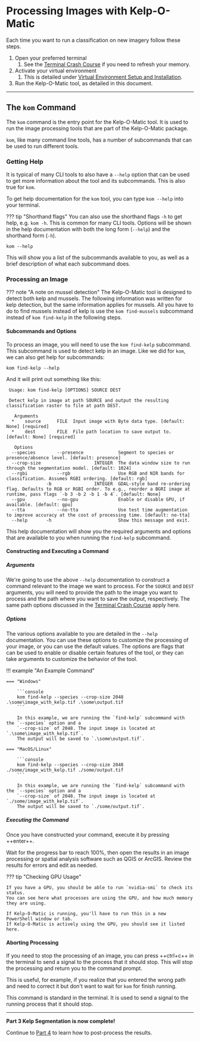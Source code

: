 # Processing Images with Kelp-O-Matic

Each time you want to run a classification on new imagery follow these steps.

1. Open your preferred terminal
    1. See the [Terminal Crash Course](./terminal_crash_course.md) if you need to refresh your memory.
2. Activate your virtual environment
    1. This is detailed under [Virtual Environment Setup and Installation](./install_env_setup.md).
3. Run the Kelp-O-Matic tool, as detailed in this document.

***

## The `kom` Command

The `kom` command is the entry point for the Kelp-O-Matic tool. It is used to run the image processing tools that are part of the Kelp-O-Matic package.

`kom`, like many command line tools, has a number of subcommands that can be used to run different tools.

### Getting Help

It is typical of many CLI tools to also have a `--help` option that can be used to get more information about the tool and its subcommands. This is also true for `kom`.

To get help documentation for the `kom` tool, you can type `kom --help` into your terminal.

??? tip "Shorthand flags"
    You can also use the shorthand flags `-h` to get help, e.g. `kom -h`. This is common for many CLI tools.
    Options will be shown in the help documentation with both the long form (`--help`) and the shorthand form (`-h`).

```console
kom --help
```

This will show you a list of the subcommands available to you, as well as a brief description of what each subcommand does.

### Processing an Image

??? note "A note on mussel detection"
    The Kelp-O-Matic tool is designed to detect both kelp and mussels. The following information was written for kelp
    detection, but the same information applies for mussels. All you have to do to find mussels instead of kelp is use
    the `kom find-mussels` subcommand instead of `kom find-kelp` in the following steps.

#### Subcommands and Options
To process an image, you will need to use the `kom find-kelp` subcommand. This subcommand is used to detect kelp in an
image. Like we did for `kom`, we can also get help for subcommands:

```console
kom find-kelp --help
```

And it will print out something like this:

```console
 Usage: kom find-kelp [OPTIONS] SOURCE DEST

 Detect kelp in image at path SOURCE and output the resulting classification raster to file at path DEST.

   Arguments
  *    source      FILE  Input image with Byte data type. [default: None] [required]
  *    dest        FILE  File path location to save output to. [default: None] [required]

   Options
  --species        --presence             Segment to species or presence/absence level. [default: presence]
  --crop-size                    INTEGER  The data window size to run through the segmentation model. [default: 1024]
  --rgbi           --rgb                  Use RGB and NIR bands for classification. Assumes RGBI ordering. [default: rgb]
               -b                INTEGER  GDAL-style band re-ordering flag. Defaults to RGB or RGBI order. To e.g., reorder a BGRI image at runtime, pass flags `-b 3 -b 2 -b 1 -b 4`. [default: None]
  --gpu            --no-gpu               Enable or disable GPU, if available. [default: gpu]
  --tta            --no-tta               Use test time augmentation to improve accuracy at the cost of processing time. [default: no-tta]
  --help       -h                         Show this message and exit.
```

This help documentation will show you the required arguments and options that are available to you when running the `find-kelp` subcommand.

#### Constructing and Executing a Command

##### Arguments
We're going to use the above `--help` documentation to construct a command relevant to the image we want to process.
For the `SOURCE` and `DEST` arguments, you will need to provide the path to the image you want to process and the path where you want to save the output, respectively.
The same path options discussed in the [Terminal Crash Course](./terminal_crash_course.md) apply here.

##### Options
The various options available to you are detailed in the `--help` documentation. You can use these options to customize the processing of your image, or you can use the default values.
The options are flags that can be used to enable or disable certain features of the tool, or they can take arguments to customize the behavior of the tool.

!!! example "An Example Command"

    === "Windows"

        ```console
        kom find-kelp --species --crop-size 2048 .\some\image_with_kelp.tif .\some\output.tif
        ```

        In this example, we are running the `find-kelp` subcommand with the `--species` option and a
        `--crop-size` of 2048. The input image is located at `.\some\image_with_kelp.tif`.
        The output will be saved to `.\some\output.tif`.

    === "MacOS/Linux"

        ```console
        kom find-kelp --species --crop-size 2048 ./some/image_with_kelp.tif ./some/output.tif
        ```

        In this example, we are running the `find-kelp` subcommand with the `--species` option and a
        `--crop-size` of 2048. The input image is located at `./some/image_with_kelp.tif`.
        The output will be saved to `./some/output.tif`.

##### Executing the Command
Once you have constructed your command, execute it by pressing ++enter++.

Wait for the progress bar to reach 100%, then open the results in an image processing or spatial analysis software such as QGIS or ArcGIS.
Review the results for errors and edit as needed.

??? tip "Checking GPU Usage"

    If you have a GPU, you should be able to run `nvidia-smi` to check its status.
    You can see here what processes are using the GPU, and how much memory they are using.

    If Kelp-O-Matic is running, you'll have to run this in a new PowerShell window or tab.
    If Kelp-O-Matic is actively using the GPU, you should see it listed here.

#### Aborting Processing

If you need to stop the processing of an image, you can press ++ctrl+c++ in the terminal to send a signal to the process
that it should stop. This will stop the processing and return you to the command prompt.

This is useful, for example, if you realize that you entered the wrong path and need to correct it but don't want to
wait for `kom` for finish running.

This command is standard in the terminal. It is used to send a signal to the running process that it should stop.

---

**Part 3 Kelp Segmentation is now complete!**

Continue to [Part 4](./post_processing.md) to learn how to post-process the results.
